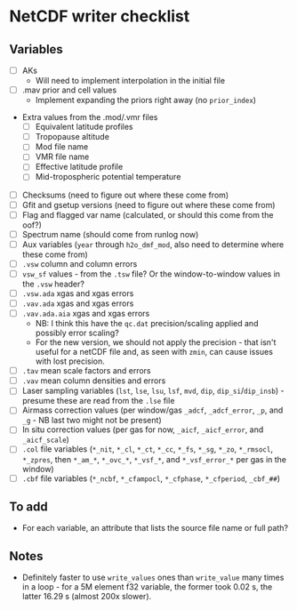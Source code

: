 # NetCDF writer checklist

## Variables

- [ ] AKs
    - Will need to implement interpolation in the initial file
- [ ] .mav prior and cell values
    - Implement expanding the priors right away (no `prior_index`)
- Extra values from the .mod/.vmr files
    - [ ] Equivalent latitude profiles
    - [ ] Tropopause altitude
    - [ ] Mod file name
    - [ ] VMR file name
    - [ ] Effective latitude profile
    - [ ] Mid-tropospheric potential temperature
- [ ] Checksums (need to figure out where these come from)
- [ ] Gfit and gsetup versions (need to figure out where these come from)
- [ ] Flag and flagged var name (calculated, or should this come from the oof?)
- [ ] Spectrum name (should come from runlog now)
- [ ] Aux variables (`year` through `h2o_dmf_mod`, also need to determine where these come from)
- [ ] `.vsw` column and column errors
- [ ] `vsw_sf` values - from the `.tsw` file? Or the window-to-window values in the `.vsw` header?
- [ ] `.vsw.ada` xgas and xgas errors
- [ ] `.vav.ada` xgas and xgas errors
- [ ] `.vav.ada.aia` xgas and xgas errors
    - NB: I think this have the `qc.dat` precision/scaling applied and possibly error scaling?
    - For the new version, we should not apply the precision - that isn't useful for a netCDF file and, as seen with `zmin`, can cause issues with lost precision.
- [ ] `.tav` mean scale factors and errors
- [ ] `.vav` mean column densities and errors
- [ ] Laser sampling variables (`lst`, `lse`, `lsu`, `lsf`, `mvd`, `dip`, `dip_si`/`dip_insb`) - presume these are read from the `.lse` file
- [ ] Airmass correction values (per window/gas `_adcf`, `_adcf_error`, `_p`, and `_g` - NB last two might not be present)
- [ ] In situ correction values (per gas for now, `_aicf`, `_aicf_error`, and `_aicf_scale`)
- [ ] `.col` file variables (`*_nit`, `*_cl`, `*_ct`, `*_cc`, `*_fs`, `*_sg`, `*_zo`, `*_rmsocl`, `*_zpres`, then `*_am_*`, `*_ovc_*`, `*_vsf_*`, and `*_vsf_error_*` per gas in the window)
- [ ] `.cbf` file variables (`*_ncbf`, `*_cfampocl`, `*_cfphase`, `*_cfperiod`, `_cbf_##`)

## To add
- For each variable, an attribute that lists the source file name or full path?

## Notes
- Definitely faster to use `write_values` ones than `write_value` many times in a loop -
  for a 5M element f32 variable, the former took 0.02 s, the latter 16.29 s (almost 200x
  slower).